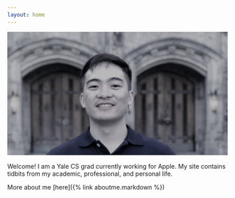 ```yaml
---
layout: home
---
```


![my face](/assets/profile-pic.jpg "In front of Sterling Library")

Welcome! I am a Yale CS grad currently working for Apple. My site contains tidbits from my academic, professional, and personal life.

More about me [here]({% link aboutme.markdown %})